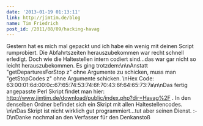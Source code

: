 ```yaml
---
date: '2013-01-19 01:13:11'
link: http://jimtim.de/blog
name: Tim Friedrich
post_id: /2011/08/09/hacking-havag
---
```


Gestern hat es mich mal gepackt und ich habe ein wenig mit deinen Script rumprobiert. Die Abfahrtszeiten herauszubekommen war recht schnell erledigt. Doch wie die Haltestellen intern codiert sind...das war gar nicht so leicht herauszubekommen. Es ging trotzdem:\n\nAnstatt \"getDeparturesForStop z\" ohne Argumente zu schicken, muss man \"getStopCodes z\" ohne Argumente schicken. \nHex Code: 63:00:01:6d:00:0c:67:65:74:53:74:6f:70:43:6f:64:65:73:7a\n\nDas fertig angepasste Perl Skript findet man hier: http://www.jimtim.de/download/public/index.php?dir=Havag%2F . In den denselben Ordner befindet sich ein Skript mit allen Haltestellencodes. \n\nDas Skript ist nicht wirklich gut programmiert...tut aber seinen Dienst. :-D\nDanke nochmal an den Verfasser für den Denkanstoß

